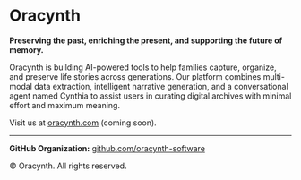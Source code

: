 # Oracynth

**Preserving the past, enriching the present, and supporting the future of memory.**

Oracynth is building AI-powered tools to help families capture, organize, and preserve life stories across generations. Our platform combines multi-modal data extraction, intelligent narrative generation, and a conversational agent named Cynthia to assist users in curating digital archives with minimal effort and maximum meaning.

Visit us at [oracynth.com](https://oracynth.com) (coming soon).

---

**GitHub Organization:** [github.com/oracynth-software](https://github.com/oracynth-software)

© Oracynth. All rights reserved.
